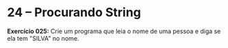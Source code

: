 



# 24 – Procurando String

**Exercício 025:** Crie um programa que leia o nome de uma pessoa e diga se ela tem "SILVA" no nome.


